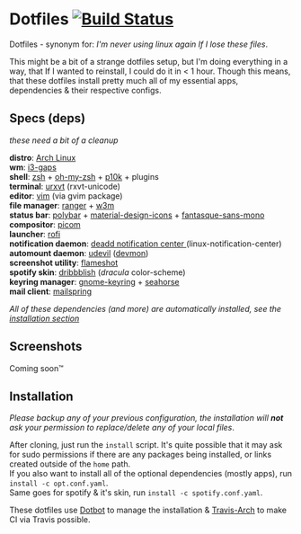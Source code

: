 # Dotfiles [![Build Status](https://travis-ci.com/niraami/dotfiles.svg?branch=master)](https://travis-ci.com/niraami/dotfiles)
Dotfiles - synonym for: *I'm never using linux again If I lose these files*.

This might be a bit of a strange dotfiles setup, but I'm doing everything in a way, that If I wanted to reinstall, I could do it in < 1 hour. Though this means, that these dotfiles install pretty much all of my essential apps, dependencies & their respective configs.


## Specs (deps)
*these need a bit of a cleanup*

**distro**: [Arch Linux](https://www.archlinux.org/)  
**wm**: [i3-gaps](https://github.com/Airblader/i3)  
**shell**: [zsh](https://www.zsh.org/) + [oh-my-zsh](https://github.com/ohmyzsh/ohmyzsh) + [p10k](https://github.com/romkatv/powerlevel10k) + plugins  
**terminal**: [urxvt](https://github.com/exg/rxvt-unicode) (rxvt-unicode)  
**editor**: [vim](https://github.com/vim/vim) (via gvim package)  
**file manager**: [ranger](https://github.com/ranger/ranger) + [w3m](https://github.com/tats/w3m)  
**status bar**: [polybar](https://github.com/polybar/polybar) + [material-design-icons](https://github.com/google/material-design-icons) + [fantasque-sans-mono](https://github.com/belluzj/fantasque-sans)  
**compositor**: [picom](https://github.com/ibhagwan/picom)  
**launcher**: [rofi](https://github.com/davatorium/rofi)  
**notification daemon**: [deadd notification center ](https://github.com/phuhl/linux_notification_center)(linux-notification-center)  
**automount daemon**: [udevil](https://github.com/IgnorantGuru/udevil) ([devmon](https://github.com/bonomani/devmon))  
**screenshot utility**: [flameshot](https://github.com/flameshot-org/flameshot)  
**spotify skin**: [dribbblish](https://github.com/morpheusthewhite/spicetify-themes/tree/master/Dribbblish) (*dracula* color-scheme)  
**keyring manager**: [gnome-keyring](https://wiki.gnome.org/Projects/GnomeKeyring) + [seahorse](https://wiki.gnome.org/Apps/Seahorse)  
**mail client**: [mailspring](https://getmailspring.com/)  

*All of these dependencies (and more) are automatically installed, see the [installation section](#Installation)*  

## Screenshots
Coming soon™

## Installation
*Please backup any of your previous configuration, the installation will* ***not*** *ask your permission to replace/delete any of your local files*.

After cloning, just run the `install` script. It's quite possible that it may ask for sudo permissions if there are any packages being installed, or links created outside of the `home` path.  
If you also want to install all of the optional dependencies (mostly apps), run `install -c opt.conf.yaml`.   
Same goes for spotify & it's skin, run `install -c spotify.conf.yaml`.

These dotfiles use [Dotbot](https://github.com/anishathalye/dotbot "github.com/anishathalye/dotbot") to manage the installation & [Travis-Arch](https://github.com/mikkeloscar/arch-travis "github.com/mikkeloscar/arch-travis") to make CI via Travis possible.
